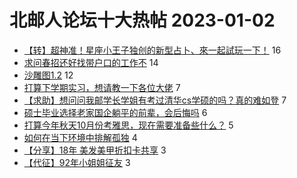 # 北邮人论坛十大热帖 2023-01-02

- [【转】超神准！星座小王子独创的新型占卜、來一起試玩一下！](https://bbs.byr.cn/article/Constellations/326533) 16
- [求问春招还好找带户口的工作不](https://bbs.byr.cn/article/Job/2181260) 14
- [沙雕图1.2](https://bbs.byr.cn/article/Picture/3335419) 12
- [打算下学期实习，想请教一下各位大佬](https://bbs.byr.cn/article/StudyShare/205238) 7
- [【求助】想问问我邮学长学姐有考过清华cs学硕的吗？真的难如登](https://bbs.byr.cn/article/AimGraduate/1221225) 7
- [硕士毕业选择老家国企躺平的前辈，会后悔吗](https://bbs.byr.cn/article/Talking/6376754) 6
- [打算今年秋天10月份考雅思，现在需要准备些什么？](https://bbs.byr.cn/article/GoAbroad/390524) 5
- [如何在当下环境中排解孤独](https://bbs.byr.cn/article/Feeling/3196393) 4
- [【分享】18年 美发美甲折扣卡共享](https://bbs.byr.cn/article/Beauty/320323) 3
- [【代征】92年小姐姐征友](https://bbs.byr.cn/article/Friends/2034640) 3


